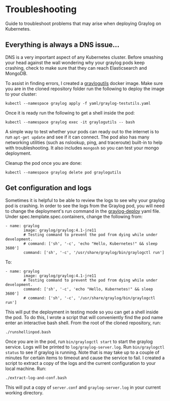 # Troubleshooting
Guide to troubleshoot problems that may arise when deploying Graylog on Kubernetes.

## Everything is always a DNS issue...
DNS is a very important aspect of any Kubernetes cluster. Before smashing your head against the wall wondering why your graylog pods keep crashing, check to make sure that they can reach Elasticsearch and MongoDB. 

To assist in finding errors, I created a [graylogutils][graylogutils] docker image.
Make sure you are in the cloned repository folder run the following to deploy the image to your cluster:
```
kubectl --namespace graylog apply -f yaml/graylog-testutils.yaml
```
Once it is ready run the following to get a shell inside the pod:
```
kubectl --namespace graylog exec -it graylogutils -- bash
```

A simple way to test whether your pods can ready out to the internet is to run `apt-get update` and see if it can connect. 
The pod also has many networking utilities (such as nslookup, ping, and traceroute) built-in to help with troubleshooting. It also includes `mongosh` so you can test your mongo deployment. 

Cleanup the pod once you are done:
```
kubectl --namespace graylog delete pod graylogutils
```

## Get configuration and logs
Sometimes it is helpful to be able to review the logs to see why your graylog pod is crashing. In order to see the logs from the Graylog pod, you will need to change the deployment's run command in the [graylog-deploy][graylog-deploy] yaml file.
Under spec.template.spec.containers, change the following from:
```
- name: graylog
        image: graylog/graylog:4.1-jre11
        # Testing command to prevent the pod from dying while under development. 
        # command: ['sh', '-c', 'echo "Hello, Kubernetes!" && sleep 3600']
        command: ['sh', '-c', '/usr/share/graylog/bin/graylogctl run']
```
To:
```
- name: graylog
        image: graylog/graylog:4.1-jre11
        # Testing command to prevent the pod from dying while under development. 
        command: ['sh', '-c', 'echo "Hello, Kubernetes!" && sleep 3600']
        # command: ['sh', '-c', '/usr/share/graylog/bin/graylogctl run']
```

This will put the deployment in testing mode so you can get a shell inside the pod. 
To do this, I wrote a script that will conveniently find the pod name enter an interactive bash shell. From the root of the cloned repository, run:
```
./runshellinpod.bash
```
Once you are in the pod, run `bin/graylogctl start` to start the graylog service. Logs will be printed to `log/graylog-server.log`. Run `bin/graylogctl status` to see if graylog is running. Note that is may take up to a couple of minutes for certain items to timeout and cause the service to fail.  I created a script to extract a copy of the logs and the current configuration to your local machine. Run:
```
./extract-log-and-conf.bash
```
This will put a copy of `server.conf` and `graylog-server.log` in your current working directory.

[graylogutils]: https://hub.docker.com/r/benihelputech/graylogtester
[graylog-deploy]: ../yaml/graylog/graylog-deploy.yaml